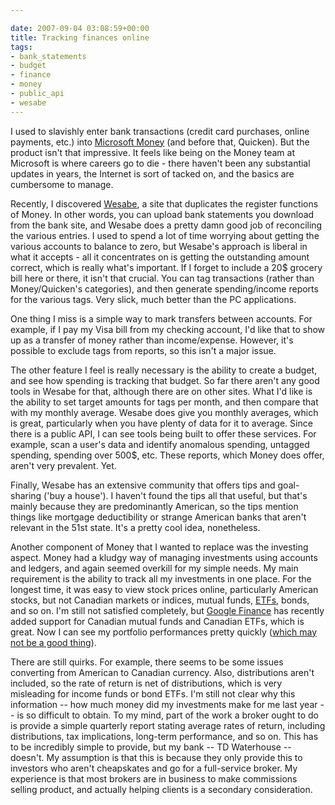 ```yaml
---

date: 2007-09-04 03:08:59+00:00
title: Tracking finances online
tags:
- bank_statements
- budget
- finance
- money
- public_api
- wesabe
---
```


I used to slavishly enter bank transactions (credit card purchases, online payments, etc.) into [Microsoft Money](http://www.microsoft.com/money/default.mspx) (and before that, Quicken). But the product isn't that impressive. It feels like being on the Money team at Microsoft is where careers go to die - there haven't been any substantial updates in years, the Internet is sort of tacked on, and the basics are cumbersome to manage.

Recently, I discovered [Wesabe](http://www.wesabe.com), a site that duplicates the register functions of Money. In other words, you can upload bank statements you download from the bank site, and Wesabe does a pretty damn good job of reconciling the various entries. I used to spend a lot of time worrying about getting the various accounts to balance to zero, but Wesabe's approach is liberal in what it accepts - all it concentrates on is getting the outstanding amount correct, which is really what's important. If I forget to include a 20$ grocery bill here or there, it isn't that crucial. You can tag transactions (rather than Money/Quicken's categories), and then generate spending/income reports for the various tags. Very slick, much better than the PC applications.

One thing I miss is a simple way to mark transfers between accounts. For example, if I pay my Visa bill from my checking account, I'd like that to show up as a transfer of money rather than income/expense. However, it's possible to exclude tags from reports, so this isn't a major issue.

The other feature I feel is really necessary is the ability to create a budget, and see how spending is tracking that budget. So far there aren't any good tools in Wesabe for that, although there are on other sites. What I'd like is the ability to set target amounts for tags per month, and then compare that with my monthly average. Wesabe does give you monthly averages, which is great, particularly when you have plenty of data for it to average. Since there is a public API, I can see tools being built to offer these services. For example, scan a user's data and identify anomalous spending, untagged spending, spending over 500$, etc. These reports, which Money does offer, aren't very prevalent. Yet.

Finally, Wesabe has an extensive community that offers tips and goal-sharing ('buy a house'). I haven't found the tips all that useful, but that's mainly because they are predominantly American, so the tips mention things like mortgage deductibility or strange American banks that aren't relevant in the 51st state. It's a pretty cool idea, nonetheless.

Another component of Money that I wanted to replace was the investing aspect.  Money had a kludgy way of managing investments using accounts and ledgers, and again seemed overkill for my simple needs. My main requirement is the ability to track all my investments in one place. For the longest time, it was easy to view stock prices online, particularly American stocks, but not Canadian markets or indices, mutual funds, [ETFs](http://en.wikipedia.org/wiki/Exchange-traded_fund), bonds, and so on. I'm still not satisfied completely, but [Google Finance](http://finance.google.ca) has recently added support for Canadian mutual funds and Canadian ETFs, which is great. Now I can see my portfolio performances pretty quickly ([which may not be a good thing](http://faculty.haas.berkeley.edu/odean/papers/returns/returns.html)).

There are still quirks. For example, there seems to be some issues converting from American to Canadian currency. Also, distributions aren't included, so the rate of return is net of distributions, which is very misleading for income funds or bond ETFs. I'm still not clear why this information -- how much money did my investments make for me last year -- is so difficult to obtain. To my mind, part of the work a broker ought to do is provide a simple quarterly report stating average rates of return, including distributions, tax implications, long-term performance, and so on. This has to be incredibly simple to provide, but my bank -- TD Waterhouse -- doesn't.  My assumption is that this is because they only provide this to investors who aren't cheapskates and go for a full-service broker. My experience is that most brokers are in business to make commissions selling product, and actually helping clients is a secondary consideration.
